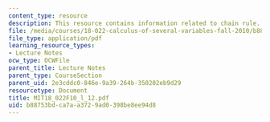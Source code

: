 ```yaml
---
content_type: resource
description: This resource contains information related to chain rule.
file: /media/courses/18-022-calculus-of-several-variables-fall-2010/b88753bdca7aa3729ad0398be8ee94d8_MIT18_022F10_l_12.pdf
file_type: application/pdf
learning_resource_types:
- Lecture Notes
ocw_type: OCWFile
parent_title: Lecture Notes
parent_type: CourseSection
parent_uid: 2e3cddc0-846e-9a39-264b-350202eb9d29
resourcetype: Document
title: MIT18_022F10_l_12.pdf
uid: b88753bd-ca7a-a372-9ad0-398be8ee94d8
---
```

